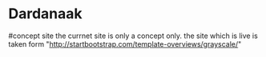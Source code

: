 # Dardanaak

#concept site
the currnet site is only a concept only.
the site which is live is taken form
"http://startbootstrap.com/template-overviews/grayscale/"

